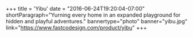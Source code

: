 +++
title = 'Yibu'
date = "2016-06-24T19:20:04-07:00"
shortParagraph="Yurning every home in an expanded playground for hidden and playful adventures."
bannertype="photo"
banner="yibu.jpg"
link="https://www.fastcodesign.com/product/yibu"
+++
